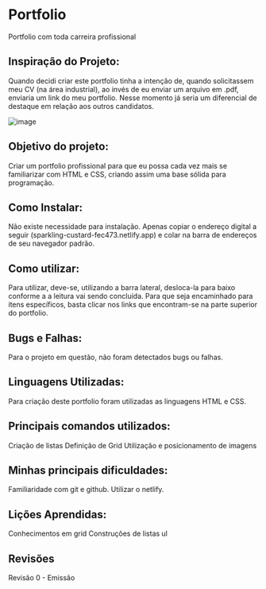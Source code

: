 # Portfolio
Portfolio com toda carreira profissional

## Inspiração do Projeto:
  Quando decidi criar este portfolio tinha a intenção de, quando solicitassem meu CV (na área industrial), ao invés de eu enviar um arquivo em .pdf, enviaria um link do meu portfolio. Nesse momento já seria um diferencial de destaque em relação aos outros candidatos.
  
  ![image](https://user-images.githubusercontent.com/114194052/196033691-16a1cc41-3815-41e9-a778-4b7584bac0ee.png)

## Objetivo do projeto: 
  Criar um portfolio profissional para que eu possa cada vez mais se familiarizar com HTML e CSS, criando assim uma base sólida para programação.
  
## Como Instalar:
  Não existe necessidade para instalação. Apenas copiar o endereço digital a seguir (sparkling-custard-fec473.netlify.app) e colar na barra de endereços de seu navegador padrão.

## Como utilizar:
  Para utilizar, deve-se, utilizando a barra lateral, desloca-la para baixo conforme a a leitura vai sendo concluída. Para que seja encaminhado para itens específicos, basta clicar nos links que encontram-se na parte superior do portfolio.
  
## Bugs e Falhas:
  Para o projeto em questão, não foram detectados bugs ou falhas.

## Linguagens Utilizadas: 
  Para criação deste portfolio foram utilizadas as linguagens HTML e CSS.

## Principais comandos utilizados:
  Criação de listas
  Definição de Grid
  Utilização e posicionamento de imagens

## Minhas principais dificuldades:
  Familiaridade com git e github.
  Utilizar o netlify.
  
## Lições Aprendidas:
  Conhecimentos em grid
  Construções de listas ul
  
## Revisões
Revisão 0 - Emissão


